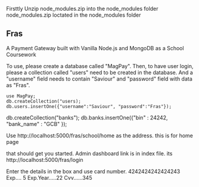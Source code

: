 Firsttly Unzip node_modules.zip into the node_modules folder
node_modules.zip loctated in the node_modules folder

## Fras
A Payment Gateway built with Vanilla Node.js and MongoDB as a School Coursework

To use, please create a database called "MagPay".
Then, to have user login, please a collection called "users" need to be created in the database.
And a "username" field needs to contain "Saviour" and "password" field with data as "Fras".

```
use MagPay;
db.createCollection("users);
db.users.insertOne({"username":"Saviour", "password":"Fras"});
```
db.createCollection("banks");
db.banks.insertOne({"bin" : 24242, "bank_name" : "GCB" });

Use http://localhost:5000/fras/school/home as the address. this is for home page

that should get you started. Admin dashboard link is in index file. its http://localhost:5000/fras/login 

Enter the details in the box and use card number.
4242424242424243
Exp.... 5
Exp.Year.....22
Cvv......345

